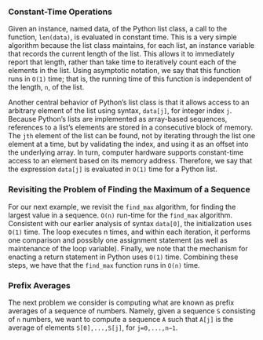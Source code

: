 ### Constant-Time Operations

Given an instance, named data, of the Python list class, a call to the function, `len(data)`, 
is evaluated in constant time. This is a very simple algorithm because the list class maintains, for each list, 
an instance variable that records the current length of the list. This allows it to immediately report that length,
rather than take time to iteratively count each of the elements in the list. Using asymptotic notation, 
we say that this function runs in `O(1)` time; that is, the running time of this function is independent of the length, `n`, 
of the list.

Another central behavior of Python’s list class is that it allows access to an arbitrary element of the 
list using syntax, `data[j]`, for integer index `j`. Because Python’s lists are implemented as array-based sequences, 
references to a list’s elements are stored in a consecutive block of memory. The `jth` element of the list can be found, 
not by iterating through the list one element at a time, but by validating the index, and using it as an offset into the 
underlying array. In turn, computer hardware supports constant-time access to an element based on its memory address. 
Therefore, we say that the expression `data[j]` is evaluated in `O(1)` time for a Python list.


### Revisiting the Problem of Finding the Maximum of a Sequence

For our next example, we revisit the `find_max` algorithm, for finding the largest value in a sequence. 
`O(n)` run-time for the `find_max` algorithm. Consistent with our earlier analysis of syntax `data[0]`, 
the initialization uses `O(1)` time. The loop executes n times, and within each iteration, 
it performs one comparison and possibly one assignment statement (as well as maintenance of the loop variable). 
Finally, we note that the mechanism for enacting a return statement in Python uses `O(1)` time. 
Combining these steps, we have that the `find_max` function runs in `O(n)` time.


### Prefix Averages

The next problem we consider is computing what are known as prefix averages of a sequence of numbers. 
Namely, given a sequence `S` consisting of `n` numbers, we want to compute a sequence `A` such 
that `A[j]` is the average of elements `S[0],...,S[j]`, for `j=0,...,n−1`. 

























































































